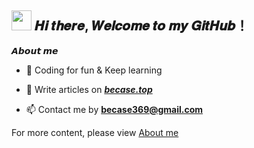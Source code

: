<h2 ><img src="https://cdn.jsdelivr.net/gh/dmego/images/img/Hi.gif" height="32" /> 𝑯𝒊 𝒕𝒉𝒆𝒓𝒆, 𝑾𝒆𝒍𝒄𝒐𝒎𝒆 𝒕𝒐 𝒎𝒚 𝑮𝒊𝒕𝑯𝒖𝒃！</h2>

**𝘼𝙗𝙤𝙪𝙩 𝙢𝙚**

- 🌱 Coding for fun & Keep learning

- 📝 Write articles on _**[becase.top](https://becase.top)**_

- 📫 Contact me by **becase369@gmail.com**

For more content, please view [About me](https://becase.top/about/about_en)
